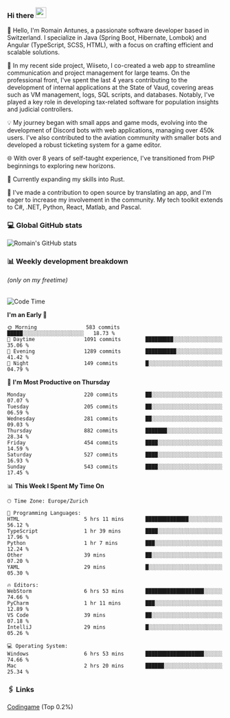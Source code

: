 ### Hi there <img src="https://media.giphy.com/media/hvRJCLFzcasrR4ia7z/giphy.gif" width="25px" height="25px">

👋 Hello, I'm Romain Antunes, a passionate software developer based in Switzerland. I specialize in Java (Spring Boot, Hibernate, Lombok) and Angular (TypeScript, SCSS, HTML), with a focus on crafting efficient and scalable solutions.

🚀 In my recent side project, Wiiseto, I co-created a web app to streamline communication and project management for large teams. On the professional front, I've spent the last 4 years contributing to the development of internal applications at the State of Vaud, covering areas such as VM management, logs, SQL scripts, and databases. Notably, I've played a key role in developing tax-related software for population insights and judicial controllers.

💡 My journey began with small apps and game mods, evolving into the development of Discord bots with web applications, managing over 450k users. I've also contributed to the aviation community with smaller bots and developed a robust ticketing system for a game editor.

🌐 With over 8 years of self-taught experience, I've transitioned from PHP beginnings to exploring new horizons.

🌱 Currently expanding my skills into Rust.

🤝 I've made a contribution to open source by translating an app, and I'm eager to increase my involvement in the community. My tech toolkit extends to C#, .NET, Python, React, Matlab, and Pascal.



### 💻 Global GitHub stats
![Romain's GitHub stats](https://github-readme-streak-stats.herokuapp.com/?user=romainantunes&theme=dark)


### 📊 Weekly development breakdown 
###### *(only on my freetime)*

<!--START_SECTION:wakastats-->
![Code Time](http://img.shields.io/badge/Code%20Time-1%2C570%20hrs%2022%20mins-blue)

**I'm an Early 🐤** 

```text
🌞 Morning                583 commits         █████░░░░░░░░░░░░░░░░░░░░   18.73 % 
🌆 Daytime                1091 commits        █████████░░░░░░░░░░░░░░░░   35.06 % 
🌃 Evening                1289 commits        ██████████░░░░░░░░░░░░░░░   41.42 % 
🌙 Night                  149 commits         █░░░░░░░░░░░░░░░░░░░░░░░░   04.79 % 
```
📅 **I'm Most Productive on Thursday** 

```text
Monday                   220 commits         ██░░░░░░░░░░░░░░░░░░░░░░░   07.07 % 
Tuesday                  205 commits         ██░░░░░░░░░░░░░░░░░░░░░░░   06.59 % 
Wednesday                281 commits         ██░░░░░░░░░░░░░░░░░░░░░░░   09.03 % 
Thursday                 882 commits         ███████░░░░░░░░░░░░░░░░░░   28.34 % 
Friday                   454 commits         ████░░░░░░░░░░░░░░░░░░░░░   14.59 % 
Saturday                 527 commits         ████░░░░░░░░░░░░░░░░░░░░░   16.93 % 
Sunday                   543 commits         ████░░░░░░░░░░░░░░░░░░░░░   17.45 % 
```


📊 **This Week I Spent My Time On** 

```text
🕑︎ Time Zone: Europe/Zurich

💬 Programming Languages: 
HTML                     5 hrs 11 mins       ██████████████░░░░░░░░░░░   56.12 % 
TypeScript               1 hr 39 mins        ████░░░░░░░░░░░░░░░░░░░░░   17.96 % 
Python                   1 hr 7 mins         ███░░░░░░░░░░░░░░░░░░░░░░   12.24 % 
Other                    39 mins             ██░░░░░░░░░░░░░░░░░░░░░░░   07.20 % 
YAML                     29 mins             █░░░░░░░░░░░░░░░░░░░░░░░░   05.30 % 

🔥 Editors: 
WebStorm                 6 hrs 53 mins       ███████████████████░░░░░░   74.66 % 
PyCharm                  1 hr 11 mins        ███░░░░░░░░░░░░░░░░░░░░░░   12.89 % 
VS Code                  39 mins             ██░░░░░░░░░░░░░░░░░░░░░░░   07.18 % 
IntelliJ                 29 mins             █░░░░░░░░░░░░░░░░░░░░░░░░   05.26 % 

💻 Operating System: 
Windows                  6 hrs 53 mins       ███████████████████░░░░░░   74.66 % 
Mac                      2 hrs 20 mins       ██████░░░░░░░░░░░░░░░░░░░   25.34 % 
```


<!--END_SECTION:wakastats-->

### 🖇 Links

[Codingame](https://www.codingame.com/profile/defc3ee5279aecc1bb6114e1f994ea9b3325423) (Top 0.2%)
